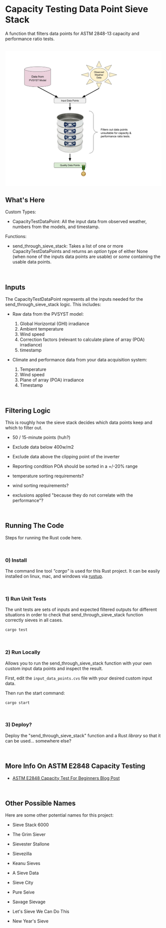 
# Capacity Testing Data Point Sieve Stack

A function that filters data points for ASTM 2848-13 capacity and performance ratio tests.

<br/>

<img src="./Capacity-Testing-Sieve-Stack-Diagram.jpg">

<br/>

## What's Here

Custom Types:

- CapacityTestDataPoint: All the input data from observed weather, numbers from the models, and timestamp.

Functions:

- send_through_sieve_stack: Takes a list of one or more CapacityTestDataPoints and returns an _option_ type of either None (when none of the inputs data points are usable) or _some_ containing the usable data points.

<br/>

## Inputs
The CapacityTestDataPoint represents all the inputs needed for the send_through_sieve_stack logic. This includes:

- Raw data from the PVSYST model:
    1. Global Horizontal (GHI) irradiance
    2. Ambient temperature
    3. Wind speed
    4. Correction factors (relevant to calculate plane of array (POA) irradiance)
    5. timestamp

-  Climate and performance data from your data acquisition system:
    1. Temperature
    2. Wind speed
    3. Plane of array (POA) irradiance
    4. Timestamp

<br/>

## Filtering Logic

This is roughly how the sieve stack decides which data points keep and which to filter out.

- 50 / 15-minute points (huh?)
- Exclude data below 400w/m2 
- Exclude data above the clipping point of the inverter 
- Reporting condition POA should be sorted in a +/-20% range 

- temperature sorting requirements?

- wind sorting requirements?

- exclusions applied "because they do not correlate with the performance"? 

<br/>

## Running The Code

Steps for running the Rust code here.

<br/>

### 0) Install 
The command line tool _"cargo"_ is used for this Rust project. It can be easily installed on linux, mac, and windows via [rustup](https://rustup.rs/).

<br/>

### 1) Run Unit Tests 
The unit tests are sets of inputs and expected filtered outputs for different situations in order to check that send_through_sieve_stack function correctly sieves in all cases.
```sh
cargo test
```

<br/>

### 2) Run Locally
Allows you to run the send_through_sieve_stack function with your own custom input data points and inspect the result.

First, edit the `input_data_points.cvs` file with your desired custom input data.

Then run the start command:
```
cargo start
```

<br/>

### 3) Deploy?
Deploy the "send_through_sieve_stack" function and a Rust _library_ so that it can be used... somewhere else?

<br/>

## More Info On ASTM E2848 Capacity Testing

- [ASTM E2848 Capacity Test For Beginners Blog Post](https://www.purepower.com/blog/astm-e2848-capacity-test-for-beginners)

<br/>

## Other Possible Names
Here are some other potential names for this project:

- Sieve Stack 6000
- The Grim Siever
- Sievester Stallone
- Sievezilla
- Keanu Sieves
- A Sieve Data
- Sieve City
- Pure Seive
- Savage Sievage
- Let's Sieve We Can Do This
- New Year's Sieve

  <br/>


